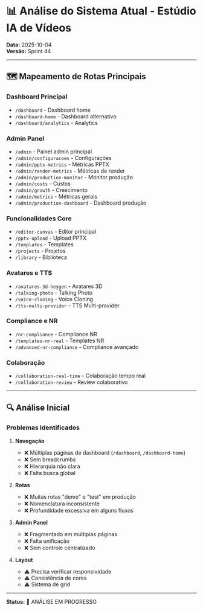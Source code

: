 # 📊 Análise do Sistema Atual - Estúdio IA de Vídeos

**Data:** 2025-10-04  
**Versão:** Sprint 44

---

## 🗺️ Mapeamento de Rotas Principais

### Dashboard Principal
- `/dashboard` - Dashboard home
- `/dashboard-home` - Dashboard alternativo
- `/dashboard/analytics` - Analytics

### Admin Panel
- `/admin` - Painel admin principal
- `/admin/configuracoes` - Configurações
- `/admin/pptx-metrics` - Métricas PPTX
- `/admin/render-metrics` - Métricas de render
- `/admin/production-monitor` - Monitor produção
- `/admin/costs` - Custos
- `/admin/growth` - Crescimento
- `/admin/metrics` - Métricas gerais
- `/admin/production-dashboard` - Dashboard produção

### Funcionalidades Core
- `/editor-canvas` - Editor principal
- `/pptx-upload` - Upload PPTX
- `/templates` - Templates
- `/projects` - Projetos
- `/library` - Biblioteca

### Avatares e TTS
- `/avatares-3d-heygen` - Avatares 3D
- `/talking-photo` - Talking Photo
- `/voice-cloning` - Voice Cloning
- `/tts-multi-provider` - TTS Multi-provider

### Compliance e NR
- `/nr-compliance` - Compliance NR
- `/templates-nr-real` - Templates NR
- `/advanced-nr-compliance` - Compliance avançado

### Colaboração
- `/collaboration-real-time` - Colaboração tempo real
- `/collaboration-review` - Review colaborativo

---

## 🔍 Análise Inicial

### Problemas Identificados

1. **Navegação**
   - ❌ Múltiplas páginas de dashboard (`/dashboard`, `/dashboard-home`)
   - ❌ Sem breadcrumbs
   - ❌ Hierarquia não clara
   - ❌ Falta busca global

2. **Rotas**
   - ❌ Muitas rotas "demo" e "test" em produção
   - ❌ Nomenclatura inconsistente
   - ❌ Profundidade excessiva em alguns fluxos

3. **Admin Panel**
   - ❌ Fragmentado em múltiplas páginas
   - ❌ Falta unificação
   - ❌ Sem controle centralizado

4. **Layout**
   - ⚠️ Precisa verificar responsividade
   - ⚠️ Consistência de cores
   - ⚠️ Sistema de grid

---

**Status:** 🔄 ANÁLISE EM PROGRESSO
